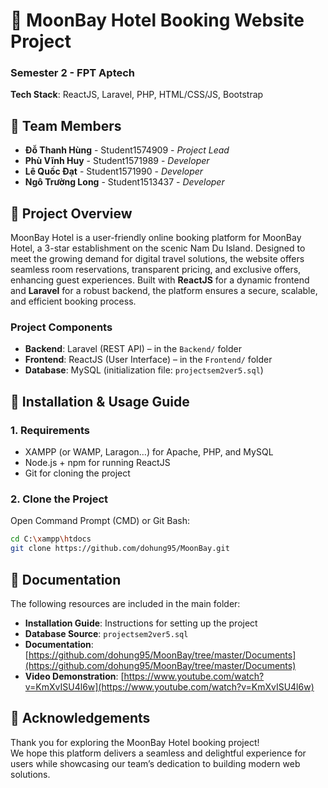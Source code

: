 # 🌴 MoonBay Hotel Booking Website Project  
### Semester 2 - FPT Aptech  

**Tech Stack**: ReactJS, Laravel, PHP, HTML/CSS/JS, Bootstrap  

## 👥 Team Members  
- **Đỗ Thanh Hùng** - Student1574909 - *Project Lead*  
- **Phù Vĩnh Huy** - Student1571989 - *Developer*  
- **Lê Quốc Đạt** - Student1571990 - *Developer*  
- **Ngô Trường Long** - Student1513437 - *Developer*  

## 🏨 Project Overview  
MoonBay Hotel is a user-friendly online booking platform for MoonBay Hotel, a 3-star establishment on the scenic Nam Du Island. Designed to meet the growing demand for digital travel solutions, the website offers seamless room reservations, transparent pricing, and exclusive offers, enhancing guest experiences. Built with **ReactJS** for a dynamic frontend and **Laravel** for a robust backend, the platform ensures a secure, scalable, and efficient booking process.

### Project Components  
- **Backend**: Laravel (REST API) – in the `Backend/` folder  
- **Frontend**: ReactJS (User Interface) – in the `Frontend/` folder  
- **Database**: MySQL (initialization file: `projectsem2ver5.sql`)  

## 🚀 Installation & Usage Guide  
### 1. Requirements  
- XAMPP (or WAMP, Laragon…) for Apache, PHP, and MySQL  
- Node.js + npm for running ReactJS  
- Git for cloning the project  

### 2. Clone the Project  
Open Command Prompt (CMD) or Git Bash:  
```bash
cd C:\xampp\htdocs
git clone https://github.com/dohung95/MoonBay.git
```

## 📂 Documentation  
The following resources are included in the main folder:  
- **Installation Guide**: Instructions for setting up the project  
- **Database Source**: `projectsem2ver5.sql`  
- **Documentation**: [https://github.com/dohung95/MoonBay/tree/master/Documents](https://github.com/dohung95/MoonBay/tree/master/Documents)  
- **Video Demonstration**: [https://www.youtube.com/watch?v=KmXvISU4l6w](https://www.youtube.com/watch?v=KmXvISU4l6w)  

## 🙏 Acknowledgements  
Thank you for exploring the MoonBay Hotel booking project!  
We hope this platform delivers a seamless and delightful experience for users while showcasing our team’s dedication to building modern web solutions.